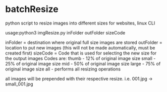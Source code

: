 # batchResize
python script to resize images into different sizes for websites, linux CLI

usage:python3 imgResize.py inFolder outFolder sizeCode

  inFolder = destination where original full size images are stored
  outFolder = location to put new images (this will not be made automatically, must be created first)
  sizeCode = Code that is used for selecting the new size for the output images
            Codes are:
              thumb - 12% of original image size
              small - 25% of original image size
              mid - 50% of original image size
              large - 75% of original image size
              all - performs all resizing operations 

all images will be prepended with their respective resize. i.e. 001.jpg -> small_001.jpg
